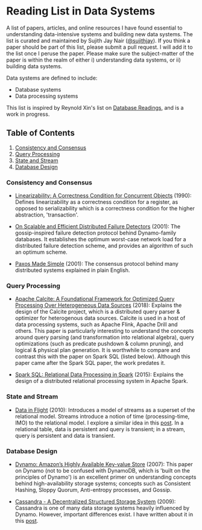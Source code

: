 # Reading List in Data Systems
A list of papers, articles, and online resources I have found essential to understanding data-intensive systems and building new data systems. The list is curated and maintained by Sujith Jay Nair ([@sujithjay](https://github.com/sujithjay/)). If you think a paper should be part of this list, please submit a pull request. I will add it to the list once I peruse the paper. Please make sure the subject-matter of the paper is within the realm of either i) understanding data systems, or ii) building data systems.

Data systems are defined to include:
- Database systems
- Data processing systems

This list is inspired by Reynold Xin's list on [Database Readings](https://github.com/rxin/db-readings), and is a work in progress.

## Table of Contents
1. [Consistency and Consensus](#Consistency-and-Consensus)
2. [Query Processing](#Query-Processing)
3. [State and Stream](#State-and-Stream)
4. [Database Design](#Database-Design)

### Consistency and Consensus

- [Linearizability: A Correctness Condition for Concurrent Objects](http://courses.cs.vt.edu/~cs5204/fall07-kafura/Papers/TransactionalMemory/Linearizability.pdf) (1990): Defines linearizability as a correctness condition for a register, as opposed to serializability which is a correctness condition for the higher abstraction, 'transaction'.

- [On Scalable and Efficient Distributed Failure Detectors](http://www.ict.uom.gr/teaching/distrubutedSite/eceutexas/dist2/papers/On_scalable_and_efficient_distributed_failure_detectors.pdf) (2001): The gossip-inspired failure detection protocol behind Dynamo-family databases. It establishes the optimum worst-case network load for a distributed failure detection scheme, and provides an algorithm of such an optimum scheme.

- [Paxos Made Simple](http://www.cs.utexas.edu/users/lorenzo/corsi/cs380d/past/03F/notes/paxos-simple.pdf) (2001): The consensus protocol behind many distributed systems explained in plain English.

### Query Processing

- [Apache Calcite: A Foundational Framework for Optimized Query Processing Over Heterogeneous Data Sources](https://arxiv.org/pdf/1802.10233.pdf) (2018): Explains the design of the Calcite project, which is a distributed query parser & optimizer for heterogenous data sources. Calcite is used in a host of data processing systems, such as Apache Flink, Apache Drill and others. This paper is particularly interesting to understand the concepts around query parsing (and transformation into relational algebra), query optimizations (such as predicate pushdown & column pruning), and logical & physical plan generation. It is worthwhile to compare and contrast this with the paper on Spark SQL (listed below). Although this paper came after the Spark SQL paper, the work predates it.

- [Spark SQL: Relational Data Processing in Spark](https://people.csail.mit.edu/matei/papers/2015/sigmod_spark_sql.pdf) (2015): Explains the design of a distributed relational processing system in Apache Spark.

### State and Stream
- [Data in Flight](http://citeseerx.ist.psu.edu/viewdoc/download?doi=10.1.1.462.4828&rep=rep1&type=pdf) (2010): Introduces a model of streams as a superset of the relational model. Streams introduce a notion of time (processing-time, IMO) to the relational model. I explore a similar idea in this [post](http://sujithjay.com/data-systems/A-Simple-Dichotomy-for-Modelling-Data-Intensive-Systems/). In a relational table, data is persistent and query is transient; in a stream, query is persistent and data is transient.

### Database Design
- [Dynamo: Amazon’s Highly Available Key-value Store](https://courses.cs.washington.edu/courses/csep552/18wi/papers/decandia-dynamo.pdf) (2007): This paper on Dynamo (not to be confused with DynamoDB, which is 'built on the principles of Dynamo') is an excellent primer on understanding concepts behind high-availability storage systems; concepts such as Consistent Hashing, Sloppy Quorum, Anti-entropy processes, and Gossip.

- [Cassandra - A Decentralized Structured Storage System](https://www.cs.cornell.edu/projects/ladis2009/papers/lakshman-ladis2009.pdf) (2009): Cassandra is one of many data storage systems heavily influenced by Dynamo. However, important differences exist. I have written about it in this [post](https://sujithjay.com/data-systems/Dynamo-vs-Cassandra/).

